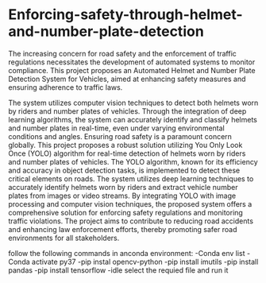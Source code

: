 # Enforcing-safety-through-helmet-and-number-plate-detection
The increasing concern for road safety and the enforcement of traffic regulations 
necessitates the development of automated systems to monitor compliance. This 
project proposes an Automated Helmet and Number Plate Detection System for 
Vehicles, aimed at enhancing safety measures and ensuring adherence to traffic 
laws. 
 
The system utilizes computer vision techniques to detect both helmets worn by 
riders and number plates of vehicles. Through the integration of deep learning 
algorithms, the system can accurately identify and classify helmets and number 
plates in real-time, even under varying environmental conditions and angles. 
Ensuring road safety is a paramount concern globally. This project proposes a 
robust solution utilizing You Only Look Once (YOLO) algorithm for real-time 
detection of helmets worn by riders and number plates of vehicles. The YOLO 
algorithm, known for its efficiency and accuracy in object detection tasks, is 
implemented to detect these critical elements on roads. The system utilizes deep 
learning techniques to accurately identify helmets worn by riders and extract 
vehicle number plates from images or video streams. By integrating YOLO with 
image processing and computer vision techniques, the proposed system offers a 
comprehensive solution for enforcing safety regulations and monitoring traffic 
violations. The project aims to contribute to reducing road accidents and 
enhancing law enforcement efforts, thereby promoting safer road environments 
for all stakeholders.

follow the following commands in anconda environment:
-Conda env list
-Conda activate py37
-pip instal opencv-python
-pip install imutils
-pip install pandas
-pip install tensorflow
-idle
select the requied file and run it

